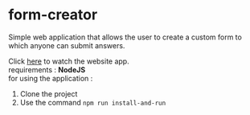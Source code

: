 # form-creator
Simple web application that allows the user to create a custom form to which anyone can submit answers.

Click [here](https://tom-form-creator.herokuapp.com/)
to watch the website app.  
requirements : **NodeJS**  
for using the application :  
1. Clone the project  
2. Use the command  `npm run install-and-run`  
